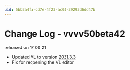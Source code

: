 ```yaml
---
uid: 5bb3a4fa-cd7e-4f23-ac03-39293d6dd47b
---
```


# Change Log - vvvv50beta42
released on 17 06 21  

* Updated VL to version [2021.3.3](https://thegraybook.vvvv.org/changelog/2021.3.html)
* Fix for reopening the VL editor 
